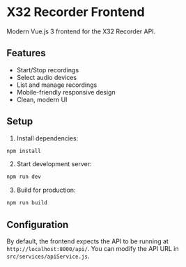 # X32 Recorder Frontend

Modern Vue.js 3 frontend for the X32 Recorder API.

## Features

- Start/Stop recordings
- Select audio devices
- List and manage recordings
- Mobile-friendly responsive design
- Clean, modern UI

## Setup

1. Install dependencies:
```bash
npm install
```

2. Start development server:
```bash
npm run dev
```

3. Build for production:
```bash
npm run build
```

## Configuration

By default, the frontend expects the API to be running at `http://localhost:8000/api/`.
You can modify the API URL in `src/services/apiService.js`.

